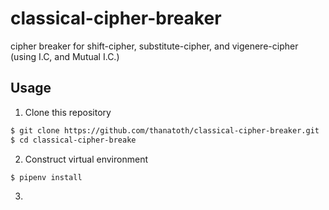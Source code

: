 # classical-cipher-breaker
cipher breaker for shift-cipher, substitute-cipher, and vigenere-cipher (using I.C, and Mutual I.C.)

## Usage
1. Clone this repository
```bash
$ git clone https://github.com/thanatoth/classical-cipher-breaker.git
$ cd classical-cipher-breake
```

2. Construct virtual environment
```bash
$ pipenv install
```

3. 
